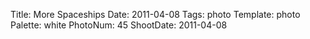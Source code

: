 Title: More Spaceships
Date: 2011-04-08
Tags: photo
Template: photo
Palette: white
PhotoNum: 45
ShootDate: 2011-04-08
